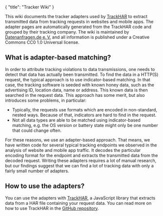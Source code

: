 {
  "title": "Tracker Wiki"
}

This wiki documents the tracker adapters used by [TrackHAR](https://github.com/tweaselORG/TrackHAR) to extract transmitted data from tracking requests in websites and mobile apps. The adapter pages are automatically generated from the TrackHAR code and grouped by their tracking company. The wiki is maintained by [Datenanfragen.de e.&thinsp;V.](https://www.datarequests.org/verein) and all information is published under a Creative Commons CC0 1.0 Universal license.

## What is adapter-based matching?

In order to attribute tracking violations to data transmissions, one needs to detect that data has actually been transmitted. To find the data in a HTTP(S) request, the typical approach is to use indicator-based matching. In that case, the tracking software is seeded with known honey data, such as the advertising ID, location data, name or address. This known data is then searched in the request data. This approach has some merit, but also introduces some problems, in particular:

- Typically, the requests use formats which are encoded in non-standard, nested ways. Because of that, indicators are hard to find in the request.
- Not all data types are able to be matched using indicator-based matching, e.g. the OS version or battery state might only be one number that could change often.

For these reasons, we use an adapter-based approach. That means, we have written code for several typical tracking endpoints we observed in the analysis of website and mobile app traffic. It decodes the particular encoding format for the endpoint and extracts the transmitted data from the decoded request. Writing these adapters requires a lot of manual research, but our findings suggest that we can find a lot of tracking data with only a fairly small number of adapters.

## How to use the adapters?

You can use the adapters with [TrackHAR](https://github.com/tweaselORG/TrackHAR), a JavaScript library that extracts data from a HAR file containing your request data. You can read more on how to use TrackHAR in the [GitHub repository](https://github.com/tweaselORG/TrackHAR).
